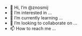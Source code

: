 - 👋 Hi, I’m @znosmij
- 👀 I’m interested in ...
- 🌱 I’m currently learning ...
- 💞️ I’m looking to collaborate on ...
- 📫 How to reach me ...

<!---
znosmij/znosmij is a ✨ special ✨ repository because its `README.md` (this file) appears on your GitHub profile.
You can click the Preview link to take a look at your changes.
--->
